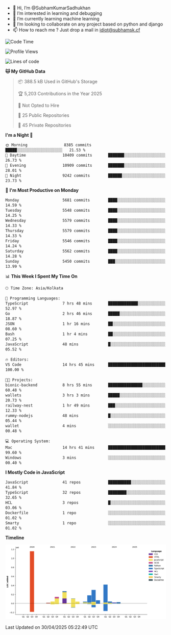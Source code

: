 - 👋 Hi, I’m @SubhamKumarSadhukhan
- 👀 I’m interested in learning and debugging
- 🌱 I’m currently learning machine learning
- 💞️ I’m looking to collaborate on any project based on python and django
- 📫 How to reach me ?
      Just drop a mail in idiot@subhamsk.cf

<!---
SubhamKumarSadhukhan/SubhamKumarSadhukhan is a ✨ special ✨ repository because its `README.md` (this file) appears on your GitHub profile.
You can click the Preview link to take a look at your changes.
--->


<!--START_SECTION:waka-->
![Code Time](http://img.shields.io/badge/Code%20Time-2%2C851%20hrs-blue)

![Profile Views](http://img.shields.io/badge/Profile%20Views-1-blue)

![Lines of code](https://img.shields.io/badge/From%20Hello%20World%20I%27ve%20Written-2.9%20million%20lines%20of%20code-blue)

**🐱 My GitHub Data** 

> 📦 388.5 kB Used in GitHub's Storage 
 > 
> 🏆 5,203 Contributions in the Year 2025
 > 
> 🚫 Not Opted to Hire
 > 
> 📜 25 Public Repositories 
 > 
> 🔑 45 Private Repositories 
 > 
**I'm a Night 🦉** 

```text
🌞 Morning                8385 commits        █████░░░░░░░░░░░░░░░░░░░░   21.53 % 
🌆 Daytime                10409 commits       ███████░░░░░░░░░░░░░░░░░░   26.73 % 
🌃 Evening                10909 commits       ███████░░░░░░░░░░░░░░░░░░   28.01 % 
🌙 Night                  9242 commits        ██████░░░░░░░░░░░░░░░░░░░   23.73 % 
```
📅 **I'm Most Productive on Monday** 

```text
Monday                   5681 commits        ████░░░░░░░░░░░░░░░░░░░░░   14.59 % 
Tuesday                  5548 commits        ████░░░░░░░░░░░░░░░░░░░░░   14.25 % 
Wednesday                5579 commits        ████░░░░░░░░░░░░░░░░░░░░░   14.33 % 
Thursday                 5579 commits        ████░░░░░░░░░░░░░░░░░░░░░   14.33 % 
Friday                   5546 commits        ████░░░░░░░░░░░░░░░░░░░░░   14.24 % 
Saturday                 5562 commits        ████░░░░░░░░░░░░░░░░░░░░░   14.28 % 
Sunday                   5450 commits        ███░░░░░░░░░░░░░░░░░░░░░░   13.99 % 
```


📊 **This Week I Spent My Time On** 

```text
🕑︎ Time Zone: Asia/Kolkata

💬 Programming Languages: 
TypeScript               7 hrs 48 mins       █████████████░░░░░░░░░░░░   52.97 % 
Go                       2 hrs 46 mins       █████░░░░░░░░░░░░░░░░░░░░   18.87 % 
JSON                     1 hr 16 mins        ██░░░░░░░░░░░░░░░░░░░░░░░   08.60 % 
Bash                     1 hr 4 mins         ██░░░░░░░░░░░░░░░░░░░░░░░   07.25 % 
JavaScript               48 mins             █░░░░░░░░░░░░░░░░░░░░░░░░   05.52 % 

🔥 Editors: 
VS Code                  14 hrs 45 mins      █████████████████████████   100.00 % 

🐱‍💻 Projects: 
bionic-backend           8 hrs 55 mins       ███████████████░░░░░░░░░░   60.48 % 
wallets                  3 hrs 3 mins        █████░░░░░░░░░░░░░░░░░░░░   20.73 % 
railway-nest             1 hr 49 mins        ███░░░░░░░░░░░░░░░░░░░░░░   12.33 % 
rummy-nodejs             48 mins             █░░░░░░░░░░░░░░░░░░░░░░░░   05.44 % 
wallet                   4 mins              ░░░░░░░░░░░░░░░░░░░░░░░░░   00.48 % 

💻 Operating System: 
Mac                      14 hrs 41 mins      █████████████████████████   99.60 % 
Windows                  3 mins              ░░░░░░░░░░░░░░░░░░░░░░░░░   00.40 % 
```

**I Mostly Code in JavaScript** 

```text
JavaScript               41 repos            ██████████░░░░░░░░░░░░░░░   41.84 % 
TypeScript               32 repos            ████████░░░░░░░░░░░░░░░░░   32.65 % 
HCL                      3 repos             █░░░░░░░░░░░░░░░░░░░░░░░░   03.06 % 
Dockerfile               1 repo              ░░░░░░░░░░░░░░░░░░░░░░░░░   01.02 % 
Smarty                   1 repo              ░░░░░░░░░░░░░░░░░░░░░░░░░   01.02 % 
```



**Timeline**

![Lines of Code chart](https://raw.githubusercontent.com/SubhamKumarSadhukhan/SubhamKumarSadhukhan/main/assets/bar_graph.png)


 Last Updated on 30/04/2025 05:22:49 UTC
<!--END_SECTION:waka-->
